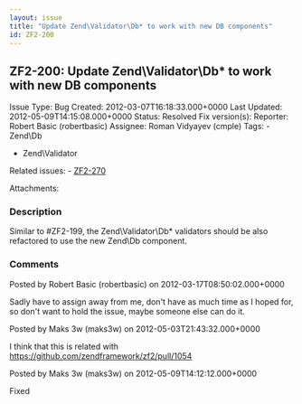```yaml
---
layout: issue
title: "Update Zend\Validator\Db* to work with new DB components"
id: ZF2-200
---
```


ZF2-200: Update Zend\\Validator\\Db\* to work with new DB components
--------------------------------------------------------------------

 Issue Type: Bug Created: 2012-03-07T16:18:33.000+0000 Last Updated: 2012-05-09T14:15:08.000+0000 Status: Resolved Fix version(s): 
 Reporter:  Robert Basic (robertbasic)  Assignee:  Roman Vidyayev (cmple)  Tags: - Zend\\Db
- Zend\\Validator
 
 Related issues: - [ZF2-270](/issues/browse/ZF2-270)
 
 Attachments: 
### Description

Similar to #ZF2-199, the Zend\\Validator\\Db\* validators should be also refactored to use the new Zend\\Db component.

 

 

### Comments

Posted by Robert Basic (robertbasic) on 2012-03-17T08:50:02.000+0000

Sadly have to assign away from me, don't have as much time as I hoped for, so don't want to hold the issue, maybe someone else can do it.

 

 

Posted by Maks 3w (maks3w) on 2012-05-03T21:43:32.000+0000

I think that this is related with <https://github.com/zendframework/zf2/pull/1054>

 

 

Posted by Maks 3w (maks3w) on 2012-05-09T14:12:12.000+0000

Fixed

 

 